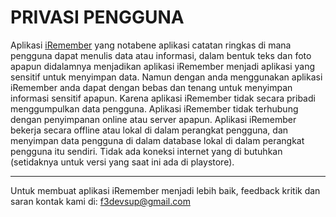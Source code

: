 # PRIVASI PENGGUNA
Aplikasi [iRemember](https://play.google.com/store/apps/details?id=com.f3.labs.iremember) yang notabene aplikasi catatan ringkas di mana pengguna dapat menulis data atau informasi, dalam bentuk teks dan foto apapun didalamnya menjadikan aplikasi iRemember menjadi aplikasi yang sensitif untuk menyimpan data. Namun dengan anda menggunakan aplikasi iRemember anda dapat dengan bebas dan tenang untuk menyimpan informasi sensitif apapun. Karena aplikasi iRemember tidak secara pribadi menggumpulkan data pengguna. Aplikasi iRemember tidak terhubung dengan penyimpanan online atau server apapun. Aplikasi iRemember bekerja secara offline atau lokal di dalam perangkat pengguna, dan menyimpan data pengguna di dalam database lokal di dalam perangkat pengguna itu sendiri. Tidak ada koneksi internet yang di butuhkan (setidaknya untuk versi yang saat ini ada di playstore).

---

Untuk membuat aplikasi iRemember menjadi lebih baik, feedback kritik dan saran kontak kami di: f3devsup@gmail.com
